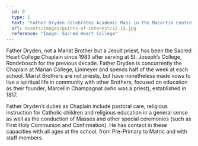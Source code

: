 ```yaml
---
  id: 9
  type: 1
  text: "Father Dryden celebrates Academic Mass in the Macartin Centre in 2015."
  url: assets/images/points-of-interest/12.15.jpg
  reference: "Image: Sacred Heart College"
---
```

Father Dryden, not a Marist Brother but a Jesuit priest, has been the Sacred Heart College Chaplain since 1983 after serving at St. Joseph’s College, Rondebosch for the previous decade. Father Dryden is concurrently the Chaplain at Marian College, Linmeyer and spends half of the week at each school. Marist Brothers are not priests, but have nonetheless made vows to live a spiritual life in community with other Brothers, focused on education as their founder, Marcellin Champagnat (who was a priest), established in 1817. 

Father Dryden’s duties as Chaplain include pastoral care, religious instruction for Catholic children and religious education in a general sense as well as the conduction of Masses and other special ceremonies (such as First Holy Communion and Confirmation). He has contact in these capacities with all ages at the school, from Pre-Primary to Matric and with staff members.

